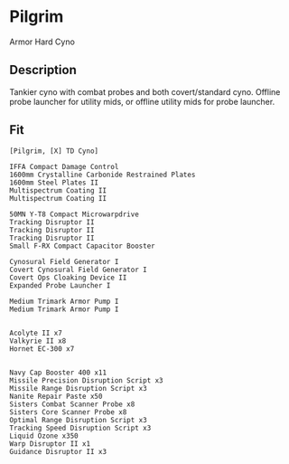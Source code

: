 # Pilgrim

Armor Hard Cyno

## Description

Tankier cyno with combat probes and both covert/standard cyno. Offline probe launcher for utility mids, or offline utility mids for probe launcher.

## Fit
```
[Pilgrim, [X] TD Cyno]

IFFA Compact Damage Control
1600mm Crystalline Carbonide Restrained Plates
1600mm Steel Plates II
Multispectrum Coating II
Multispectrum Coating II

50MN Y-T8 Compact Microwarpdrive
Tracking Disruptor II
Tracking Disruptor II
Tracking Disruptor II
Small F-RX Compact Capacitor Booster

Cynosural Field Generator I
Covert Cynosural Field Generator I
Covert Ops Cloaking Device II
Expanded Probe Launcher I

Medium Trimark Armor Pump I
Medium Trimark Armor Pump I


Acolyte II x7
Valkyrie II x8
Hornet EC-300 x7


Navy Cap Booster 400 x11
Missile Precision Disruption Script x3
Missile Range Disruption Script x3
Nanite Repair Paste x50
Sisters Combat Scanner Probe x8
Sisters Core Scanner Probe x8
Optimal Range Disruption Script x3
Tracking Speed Disruption Script x3
Liquid Ozone x350
Warp Disruptor II x1
Guidance Disruptor II x3
```